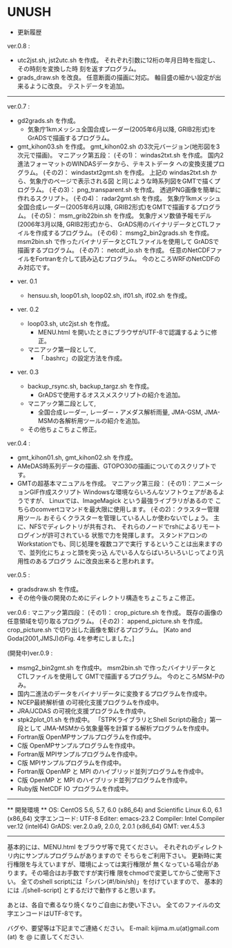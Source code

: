UNUSH
=====

* 更新履歴

ver.0.8 :
   * utc2jst.sh, jst2utc.sh を作成。
      それぞれ引数に12桁の年月日時を指定し、その時刻を変換した時
      刻を返すプログラム。
   * grads_draw.sh を改良。
      任意断面の描画に対応。
      軸目盛の細かい設定が出来るように改良。
      テストデータを追加。
-----------------------------------------------------------------

ver.0.7 :
   * gd2grads.sh を作成。
       + 気象庁1kmメッシュ全国合成レーダー(2005年6月以降, 
         GRIB2形式)をGrADSで描画するプログラム。
   * gmt_kihon03.sh を作成。
       gmt_kihon02.sh の3次元バージョン(地形図を3次元で描画)。
   マニアック第五段：
     (その1)： windas2txt.sh を作成。
         国内2進法フォーマットのWINDASデータから、テキストデータ
         への変換支援プログラム。
     (その2)： windastxt2gmt.sh を作成。
         上記の windas2txt.sh から、気象庁のページで表示される図
         と同じような時系列図をGMTで描くプログラム。
     (その3)： png_transparent.sh を作成。
         透過PNG画像を簡単に作れるスクリプト。
     (その4)： radar2gmt.sh を作成。
         気象庁1kmメッシュ全国合成レーダー(2005年6月以降, 
         GRIB2形式)をGMTで描画するプログラム。
     (その5)： msm_grib22bin.sh を作成。
         気象庁メソ数値予報モデル(2006年3月以降, GRIB2形式)から、
         GrADS用のバイナリデータとCTLファイルを作成するプログラム。
     (その6)： msmg2_bin2grads.sh を作成。
         msm2bin.sh で作ったバイナリデータとCTLファイルを使用して
         GrADSで描画するプログラム。
     (その7)： netcdf_io.sh を作成。
         任意のNetCDFファイルをFortranを介して読み込むプログラム。
         今のところWRFのNetCDFのみ対応です。

- ver. 0.1
  - hensuu.sh, loop01.sh, loop02.sh, if01.sh, if02.sh を作成。

- ver. 0.2
  - loop03.sh, utc2jst.sh を作成。
	- MENU.html を開いたときにブラウザがUTF-8で認識するように修正。
  - マニアック第一段として, 
    - 「.bashrc」の設定方法を作成。

- ver. 0.3
  - backup_rsync.sh, backup_targz.sh を作成。
	- GrADSで使用するオススメスクリプトの紹介を追加。
  - マニアック第二段として,
	- 全国合成レーダー, レーダー・アメダス解析雨量, JMA-GSM, JMA-MSMの各解析用ツールの紹介を追加。
  - その他ちょこちょこ修正。

ver.0.4 :
  * gmt_kihon01.sh, gmt_kihon02.sh を作成。
  * AMeDAS時系列データの描画、GTOPO30の描画についてのスクリプトです。
  * GMTの超基本マニュアルを作成。
  マニアック第三段：
    (その1)：アニメーションGIF作成スクリプト
	Windowsな環境ならいろんなソフトウェアがあるようですが、
	Linuxでは、ImageMagick という最強ライブラリがあるので
	こちらのcomvertコマンドを最大限に使用します。
    (その2)：クラスター管理用ツール
	おそらくクラスターを管理している人しか使わないでしょう。
	主に、NFSでディレクトリが共有され、
	それらのノードでrshによるリモートログインが許可されている
	状態で力を発揮します。
	スタンドアロンのWorkstationでも、同じ処理を複数コアで実行
	するということは出来ますので、並列化にちょっと頭を突っ込
	んでいる人ならばいろいろいじってより汎用性のあるプログラ
	ムに改良出来ると思われます。

ver.0.5 :
   * gradsdraw.sh を作成。
   * その他今後の開発のためにディレクトリ構造をちょこちょこ修正。

ver.0.6 :
   マニアック第四段：
     (その1)： crop_picture.sh を作成。
         既存の画像の任意領域を切り取るプログラム。
     (その2)： append_picture.sh を作成。
         crop_picture.sh で切り出した画像を繋げるプログラム。
         [Kato and Goda(2001,JMSJ)のFig. 4を参考にしました。]



(開発中)ver.0.9 :
   * msmg2_bin2gmt.sh を作成中。
       msm2bin.sh で作ったバイナリデータとCTLファイルを使用して
       GMTで描画するプログラム。
       今のところMSM-Pのみ。
   * 国内二進法のデータをバイナリデータに変換するプログラムを作成中。
   * NCEP最終解析値 の可視化支援プログラムを作成中。
   * JRA/JCDAS の可視化支援プログラムを作成中。
   * stpk2plot_01.sh を作成中。
       「STPKライブラリとShell Scriptの融合」第一段として
       JMA-MSMから気象量等を計算する解析プログラムを作成中。
   * Fortran版 OpenMPサンプルプログラムを作成中。
   * C版 OpenMPサンプルプログラムを作成中。
   * Fortran版 MPIサンプルプログラムを作成中。
   * C版 MPIサンプルプログラムを作成中。
   * Fortran版 OpenMP と MPI のハイブリッド並列プログラムを作成中。
   * C版 OpenMP と MPI のハイブリッド並列プログラムを作成中。
   * Ruby版 NetCDF IO プログラムを作成中。

******************************************************************



** 開発環境 **
OS:          CentOS 5.6, 5.7, 6.0 (x86_64) 
              and
             Scientific Linux 6.0, 6.1 (x86_64)
文字エンコード: UTF-8
Editer:      emacs-23.2
Compiler:    Intel Compiler ver.12 (intel64)
GrADS:       ver.2.0.a9, 2.0.0, 2.0.1 (x86_64)
GMT:         ver.4.5.3
******************************************************************



基本的には、MENU.html をブラウザ等で見てください。
それぞれのディレクトリ内にサンプルプログラムがありますので
そちらをご利用下さい。
更新時に実行権限を与えていますが、環境によっては実行権限が
無くなっている場合があります。その場合はお手数ですが実行権
限をchmodで変更してからご使用下さい。
全てのshell scriptには「シバン(#!/bin/sh)」を付けていますので、
基本的には ./[shell-script] とするだけで動作すると思います。

あとは、各自で煮るなり焼くなりご自由にお使い下さい。
全てのファイルの文字エンコードはUTF-8です。


バグや、要望等は下記までご連絡ください。
E-mail: kijima.m.u(at)gmail.com
(at) を @ に直してください.


